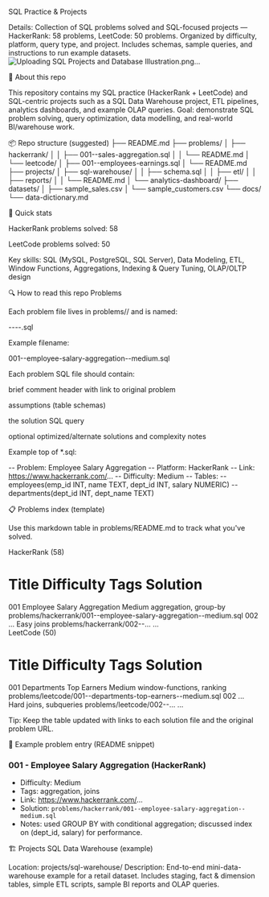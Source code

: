SQL Practice & Projects

Details: Collection of SQL problems solved and SQL-focused projects — HackerRank: 58 problems, LeetCode: 50 problems.
Organized by difficulty, platform, query type, and project. Includes schemas, sample queries, and instructions to run example datasets.
![Uploading SQL Projects and Database Illustration.png…]()

🚀 About this repo

This repository contains my SQL practice (HackerRank + LeetCode) and SQL-centric projects such as a SQL Data Warehouse project, ETL pipelines, analytics dashboards, and example OLAP queries.
Goal: demonstrate SQL problem solving, query optimization, data modelling, and real-world BI/warehouse work.

📦 Repo structure (suggested)
├── README.md
├── problems/
│   ├── hackerrank/
│   │   ├── 001--sales-aggregation.sql
│   │   └── README.md
│   └── leetcode/
│       ├── 001--employees-earnings.sql
│       └── README.md
├── projects/
│   ├── sql-warehouse/
│   │   ├── schema.sql
│   │   ├── etl/
│   │   ├── reports/
│   │   └── README.md
│   └── analytics-dashboard/
├── datasets/
│   ├── sample_sales.csv
│   └── sample_customers.csv
└── docs/
    └── data-dictionary.md

🧾 Quick stats

HackerRank problems solved: 58

LeetCode problems solved: 50

Key skills: SQL (MySQL, PostgreSQL, SQL Server), Data Modeling, ETL, Window Functions, Aggregations, Indexing & Query Tuning, OLAP/OLTP design

🔍 How to read this repo
Problems

Each problem file lives in problems/<platform>/ and is named:

<index>--<short-title>--<difficulty>.sql


Example filename:

001--employee-salary-aggregation--medium.sql


Each problem SQL file should contain:

brief comment header with link to original problem

assumptions (table schemas)

the solution SQL query

optional optimized/alternate solutions and complexity notes

Example top of *.sql:

-- Problem: Employee Salary Aggregation
-- Platform: HackerRank
-- Link: https://www.hackerrank.com/...
-- Difficulty: Medium
-- Tables:
-- employees(emp_id INT, name TEXT, dept_id INT, salary NUMERIC)
-- departments(dept_id INT, dept_name TEXT)

📋 Problems index (template)

Use this markdown table in problems/README.md to track what you've solved.

HackerRank (58)
#	Title	Difficulty	Tags	Solution
001	Employee Salary Aggregation	Medium	aggregation, group-by	problems/hackerrank/001--employee-salary-aggregation--medium.sql
002	...	Easy	joins	problems/hackerrank/002--...
...				
LeetCode (50)
#	Title	Difficulty	Tags	Solution
001	Departments Top Earners	Medium	window-functions, ranking	problems/leetcode/001--departments-top-earners--medium.sql
002	...	Hard	joins, subqueries	problems/leetcode/002--...
...				

Tip: Keep the table updated with links to each solution file and the original problem URL.

🧩 Example problem entry (README snippet)
### 001 - Employee Salary Aggregation (HackerRank)
- Difficulty: Medium
- Tags: aggregation, joins
- Link: https://www.hackerrank.com/...
- Solution: `problems/hackerrank/001--employee-salary-aggregation--medium.sql`
- Notes: used GROUP BY with conditional aggregation; discussed index on (dept_id, salary) for performance.

🏗 Projects
SQL Data Warehouse (example)

Location: projects/sql-warehouse/
Description: End-to-end mini-data-warehouse example for a retail dataset. Includes staging, fact & dimension tables, simple ETL scripts, sample BI reports and OLAP queries.
